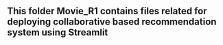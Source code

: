 ## This folder Movie_R1 contains files related for deploying collaborative based recommendation system using Streamlit
